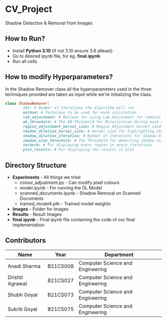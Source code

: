 # CV_Project
Shadow Detection & Removal from Images

## How to Run?
- Install **Python 3.10** (if not 3.10 ensure 3.8 atleast)
- Go to desired ipynb file, for eg. **final.ipynb**
- Run all cells

## How to modify Hyperparameters?
In the Shadow Remover class all the hyperparameters used in the three techniques provided are taken as input while we're initializing the class.

```ruby
class ShadowRemover:
        itr: # Number of Iterations the algorithm will run
        method: # Technique to be used for mask calculation
        lab_adjustment: # Boolean for using Lab Adjustment for removal
        ab_threshold: # The AB-Threshold for Binarization during mask calculation
        region_adjustment_kernel_size: # Region Adjustment kernel used for Shadow Removal
        shadow_dilation_kernel_size: # Kernel size for highlighting shadows while removal
        shadow_dilation_iteration: # Number of Iterations for Shadow Dilation
        shadow_size_threshold: # The Threshold for detecting shadow sizes
        verbose: # For displaying every region in every iterations
        plot_results: # For displaying the results in plot
```

## Directory Structure
- **Experiments** - All things we tried
  - colour_adjustment.py - Can modify pixel colours
  - model.ipynb - For running the DL Model
  - scanned_documents.ipynb - Shadow Removal on Scanned Documents
  - trained_model4.pth - Trained model weights
- **Images** - Folder for images
- **Results** - Result Images
- **final.ipynb** - Final ipynb file containing the code of our final implementation


## Contributors
| Name                                            | Year      | Department                       |
| ----------------------------------------------- | --------- | -------------------------------- |
| Anadi Sharma | B21CS008 | Computer Science and Engineering |
| Drishti Agrawal | B21CS027 | Computer Science and Engineering |
| Shubh Goyal | B21CS073 | Computer Science and Engineering |
| Sukriti Goyal | B21CS075 | Computer Science and Engineering |
